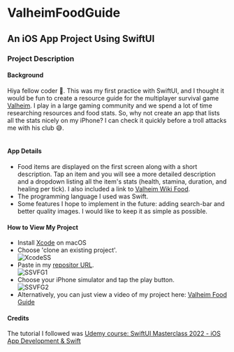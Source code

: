 # ValheimFoodGuide
## An iOS App Project Using SwiftUI
### Project Description
#### Background
Hiya fellow coder :wave:. This was my first practice with SwiftUI, and I thought it would be fun to create a resource guide for the multiplayer survival game [Valheim](https://www.valheimgame.com/). 
I play in a large gaming community and we spend a lot of time researching resources and food stats. 
So, why not create an app that lists all the stats nicely on my iPhone? I can check it quickly before a troll attacks me with his club :sweat_smile:.
<br><br>
#### App Details
* Food items are displayed on the first screen along with a short description. Tap an item and you will see a more detailed description
and a dropdown listing all the item's stats (health, stamina, duration, and healing per tick). I also included a link to [Valheim Wiki Food](https://valheim.fandom.com/wiki/Food).
* The programming language I used was Swift.
* Some features I hope to implement in the future: adding search-bar and better quality images. I would like to keep it as simple as possible.<br>
#### How to View My Project
* Install [Xcode](https://apps.apple.com/us/app/xcode/id497799835?mt=12) on macOS
* Choose 'clone an existing project'.<br>
![XcodeSS](https://user-images.githubusercontent.com/72266833/182178925-221e214d-5947-4e31-a0eb-7632ff3591f4.png)
* Paste in my [repositor URL](https://github.com/IsthisSid/ValheimFoodGuide.git).<br>
![SSVFG1](https://user-images.githubusercontent.com/72266833/182180434-215271e5-5e63-46ba-8268-df374f88e1ff.png)
* Choose your iPhone simulator and tap the play button.<br>
![SSVFG2](https://user-images.githubusercontent.com/72266833/182180444-4b0b353f-73e0-469a-8d02-0501b79925ab.png)
* Alternatively, you can just view a video of my project here: [Valheim Food Guide](https://www.isthissid.com/post/new-swiftui-project)
#### Credits
The tutorial I followed was [Udemy course: SwiftUI Masterclass 2022 - iOS App Development & Swift](https://www.udemy.com/course/swiftui-masterclass-course-ios-development-with-swift/)

